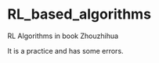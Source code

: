 # RL_based_algorithms

RL Algorithms in book <Machine learning> Zhouzhihua 

It is a practice and has some errors.

